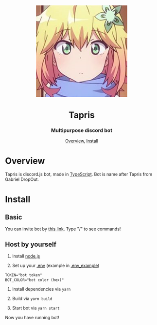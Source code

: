 <p align="center">
 <img width=300px src="https://github.com/Zamur650/tapris/blob/main/assets/avatar.png" alt="Bot logo">
 <h1 align="center">Tapris</h1>
 <h3 align="center">Multipurpose discord bot</h3>
</p>

<p align="center">
 <a href="#overview">Overview</a>,
 <a href="#install">Install</a>
</p>

# Overview

Tapris is discord.js bot, made in [TypeScript](https://www.typescriptlang.org/).
Bot is name after Tapris from Gabriel DropOut.

# Install

## Basic

You can invite bot by [this link](https://discord.com/api/oauth2/authorize?client_id=869088074758520832&scope=bot+applications.commands&permissions=294208515334).
Type "/" to see commands!

## Host by yourself

1. Install [node.js](https://nodejs.org/)

1. Set up your [.env](https://github.com/Zamur650/tapris/blob/main/.env_example) (example in [.env_example](https://github.com/Zamur650/tapris/blob/main/.env_example))

```env
TOKEN="bot token"
BOT_COLOR="bot color (hex)"
```

1. Install dependencies via `yarn`

1. Build via `yarn build`

1. Start bot via `yarn start`

Now you have running bot!
